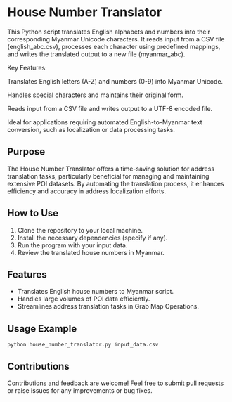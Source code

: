 # House Number Translator

This Python script translates English alphabets and numbers into their corresponding Myanmar Unicode characters. It reads input from a CSV file (english_abc.csv), processes each character using predefined mappings, and writes the translated output to a new file (myanmar_abc).

Key Features:

Translates English letters (A-Z) and numbers (0-9) into Myanmar Unicode.

Handles special characters and maintains their original form.

Reads input from a CSV file and writes output to a UTF-8 encoded file.

Ideal for applications requiring automated English-to-Myanmar text conversion, such as localization or data processing tasks.

## Purpose
The House Number Translator offers a time-saving solution for address translation tasks, particularly beneficial for managing and maintaining extensive POI datasets. By automating the translation process, it enhances efficiency and accuracy in address localization efforts.

## How to Use
1. Clone the repository to your local machine.
2. Install the necessary dependencies (specify if any).
3. Run the program with your input data.
4. Review the translated house numbers in Myanmar.

## Features
- Translates English house numbers to Myanmar script.
- Handles large volumes of POI data efficiently.
- Streamlines address translation tasks in Grab Map Operations.

## Usage Example
```
python house_number_translator.py input_data.csv
```

## Contributions
Contributions and feedback are welcome! Feel free to submit pull requests or raise issues for any improvements or bug fixes.
